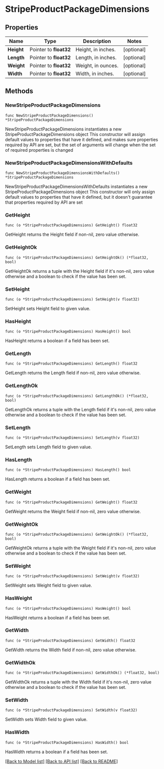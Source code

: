 # StripeProductPackageDimensions

## Properties

Name | Type | Description | Notes
------------ | ------------- | ------------- | -------------
**Height** | Pointer to **float32** | Height, in inches. | [optional] 
**Length** | Pointer to **float32** | Length, in inches. | [optional] 
**Weight** | Pointer to **float32** | Weight, in ounces. | [optional] 
**Width** | Pointer to **float32** | Width, in inches. | [optional] 

## Methods

### NewStripeProductPackageDimensions

`func NewStripeProductPackageDimensions() *StripeProductPackageDimensions`

NewStripeProductPackageDimensions instantiates a new StripeProductPackageDimensions object
This constructor will assign default values to properties that have it defined,
and makes sure properties required by API are set, but the set of arguments
will change when the set of required properties is changed

### NewStripeProductPackageDimensionsWithDefaults

`func NewStripeProductPackageDimensionsWithDefaults() *StripeProductPackageDimensions`

NewStripeProductPackageDimensionsWithDefaults instantiates a new StripeProductPackageDimensions object
This constructor will only assign default values to properties that have it defined,
but it doesn't guarantee that properties required by API are set

### GetHeight

`func (o *StripeProductPackageDimensions) GetHeight() float32`

GetHeight returns the Height field if non-nil, zero value otherwise.

### GetHeightOk

`func (o *StripeProductPackageDimensions) GetHeightOk() (*float32, bool)`

GetHeightOk returns a tuple with the Height field if it's non-nil, zero value otherwise
and a boolean to check if the value has been set.

### SetHeight

`func (o *StripeProductPackageDimensions) SetHeight(v float32)`

SetHeight sets Height field to given value.

### HasHeight

`func (o *StripeProductPackageDimensions) HasHeight() bool`

HasHeight returns a boolean if a field has been set.

### GetLength

`func (o *StripeProductPackageDimensions) GetLength() float32`

GetLength returns the Length field if non-nil, zero value otherwise.

### GetLengthOk

`func (o *StripeProductPackageDimensions) GetLengthOk() (*float32, bool)`

GetLengthOk returns a tuple with the Length field if it's non-nil, zero value otherwise
and a boolean to check if the value has been set.

### SetLength

`func (o *StripeProductPackageDimensions) SetLength(v float32)`

SetLength sets Length field to given value.

### HasLength

`func (o *StripeProductPackageDimensions) HasLength() bool`

HasLength returns a boolean if a field has been set.

### GetWeight

`func (o *StripeProductPackageDimensions) GetWeight() float32`

GetWeight returns the Weight field if non-nil, zero value otherwise.

### GetWeightOk

`func (o *StripeProductPackageDimensions) GetWeightOk() (*float32, bool)`

GetWeightOk returns a tuple with the Weight field if it's non-nil, zero value otherwise
and a boolean to check if the value has been set.

### SetWeight

`func (o *StripeProductPackageDimensions) SetWeight(v float32)`

SetWeight sets Weight field to given value.

### HasWeight

`func (o *StripeProductPackageDimensions) HasWeight() bool`

HasWeight returns a boolean if a field has been set.

### GetWidth

`func (o *StripeProductPackageDimensions) GetWidth() float32`

GetWidth returns the Width field if non-nil, zero value otherwise.

### GetWidthOk

`func (o *StripeProductPackageDimensions) GetWidthOk() (*float32, bool)`

GetWidthOk returns a tuple with the Width field if it's non-nil, zero value otherwise
and a boolean to check if the value has been set.

### SetWidth

`func (o *StripeProductPackageDimensions) SetWidth(v float32)`

SetWidth sets Width field to given value.

### HasWidth

`func (o *StripeProductPackageDimensions) HasWidth() bool`

HasWidth returns a boolean if a field has been set.


[[Back to Model list]](../README.md#documentation-for-models) [[Back to API list]](../README.md#documentation-for-api-endpoints) [[Back to README]](../README.md)


